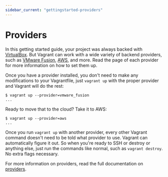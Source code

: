 ```yaml
---
sidebar_current: "gettingstarted-providers"
---
```


# Providers

In this getting started guide, your project was always backed with
[VirtualBox](http://www.virtualbox.org). But Vagrant can work with
a wide variety of backend providers, such as [VMware Fusion](/v2/vmware-fusion/index.html),
[AWS](http://github.com/mitchellh/vagrant-aws), and more. Read the page
of each provider for more information on how to set them up.

Once you have a provider installed, you don't need to make any modifications
to your Vagrantfile, just `vagrant up` with the proper provider and
Vagrant will do the rest:

```
$ vagrant up --provider=vmware_fusion
...
```

Ready to move that to the cloud? Take it to AWS:

```
$ vagrant up --provider=aws
...
```

Once you run `vagrant up` with another provider, every other Vagrant
command doesn't need to be told what provider to use. Vagrant can automatically
figure it out. So when you're ready to SSH or destroy or anything else,
just run the commands like normal, such as `vagrant destroy`. No extra
flags necessary.

For more information on providers, read the full documentation on
[providers](/v2/providers/index.html).
